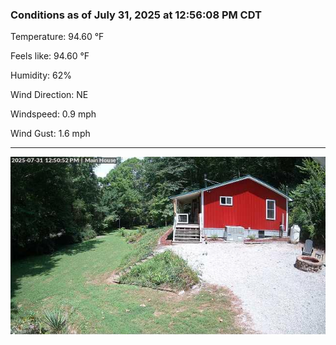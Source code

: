### Conditions as of July 31, 2025 at 12:56:08 PM CDT 

Temperature: 94.60 &deg;F

Feels like: 94.60 &deg;F

Humidity: 62%

Wind Direction: NE

Windspeed: 0.9 mph

Wind Gust: 1.6 mph

---

<img src="./images/latest.jpeg"/>


